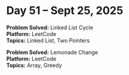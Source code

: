 # Day 51 – Sept 25, 2025

**Problem Solved:** Linked List Cycle                       
**Platform:** LeetCode                       
**Topics:** Linked List, Two Pointers

**Problem Solved:** Lemonade Change                       
**Platform:** LeetCode                       
**Topics:** Array, Greedy

